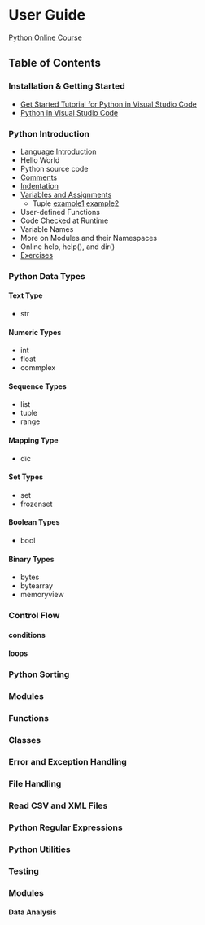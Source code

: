 # User Guide

[Python Online Course](python-courses.md)

## Table of Contents

### Installation & Getting Started

- [Get Started Tutorial for Python in Visual Studio Code](https://code.visualstudio.com/docs/python/python-tutorial)
- [Python in Visual Studio Code](https://code.visualstudio.com/docs/languages/python)
  
### Python Introduction

- [Language Introduction](http://yasirbhutta.blogspot.com/2022/09/python-introduction-language.html)
- Hello World
- Python source code
- [Comments](https://yasirbhutta.blogspot.com/2022/09/learn-python-in-1-minute-comments.html)
- [Indentation](https://yasirbhutta.blogspot.com/2022/09/learn-python-in-1-minute-python.html)
- [Variables and Assignments](https://yasirbhutta.blogspot.com/2022/09/python-variables-and-assignment-basic.html)
  - Tuple [example1](https://yasirbhutta.blogspot.com/2022/09/python-variables-and-assignment-tuple.html) [example2](https://yasirbhutta.blogspot.com/2022/09/python-variables-and-assignment-tuple_22.html)
- User-defined Functions
- Code Checked at Runtime
- Variable Names
- More on Modules and their Namespaces
- Online help, help(), and dir()
- [Exercises](exercises.md)

### Python Data Types

#### Text Type

- str

#### Numeric Types

- int
- float
- commplex

#### Sequence Types

- list
- tuple
- range

#### Mapping Type

- dic

#### Set Types

- set
- frozenset

#### Boolean Types

- bool

#### Binary Types

- bytes
- bytearray
- memoryview

### Control Flow

#### conditions

#### loops

### Python Sorting

### Modules

### Functions

### Classes

### Error and Exception Handling

### File Handling

### Read CSV and XML Files

### Python Regular Expressions

### Python Utilities

### Testing

### Modules

#### Data Analysis

